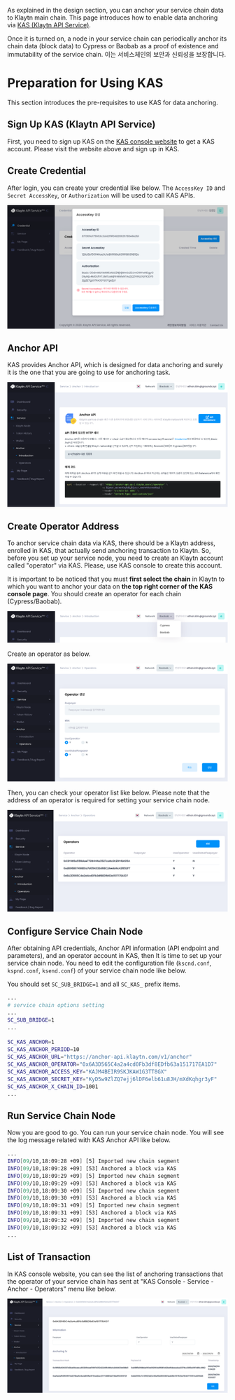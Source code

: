 As explained in the design section, you can anchor your service chain data to Klaytn main chain. This page introduces how to enable data anchoring via [KAS (Klaytn API Service)](https://www.klaytnapi.com).

Once it is turned on, a node in your service chain can periodically anchor its chain data (block data) to Cypress or Baobab as a proof of existence and immutability of the service chain. 이는 서비스체인의 보안과 신뢰성을 보장합니다.

# Preparation for Using KAS <a id="preparation-with-kas"></a>
This section introduces the pre-requisites to use KAS for data anchoring.

## Sign Up KAS (Klaytn API Service) <a id="sign-up-kas"></a>
First, you need to sign up KAS on the [KAS console website](https://www.klaytnapi.com) to get a KAS account. Please visit the website above and sign up in KAS.

## Create Credential <a id="check-credential"></a>
After login, you can create your credential like below. The `AccessKey ID` and `Secret AccessKey`, or `Authorization` will be used to call KAS APIs.

![credential](../images/kas-credential-ko.png)

## Anchor API <a id="anchor-api"></a>
KAS provides Anchor API, which is designed for data anchoring and surely it is the one that you are going to use for anchoring task.

![anchor api](../images/kas-anchor-api-ko.png)

## Create Operator Address <a id="create-kas-credential"></a>
To anchor service chain data via KAS, there should be a Klaytn address, enrolled in KAS, that actually send anchoring transaction to Klaytn. So, before you set up your service node, you need to create an Klaytn account called "operator" via KAS. Please, use KAS console to create this account.

It is important to be noticed that you must **first select the chain** in Klaytn to which you want to anchor your data on **the top right corner of the KAS console page**. You should create an operator for each chain (Cypress/Baobab).



![select chain](../images/kas-select-chain-ko.png)

Create an operator as below.

![create operator](../images/kas-create-operator-ko.png)

Then, you can check your operator list like below. Please note that the address of an operator is required for setting your service chain node.

![create operator](../images/kas-operator-list-ko.png)

## Configure Service Chain Node <a id="configure-service-chain-node"></a>
After obtaining API credentials, Anchor API information (API endpoint and parameters), and an operator account in KAS, then It is time to set up your service chain node. You need to edit the configuration file (`kscnd.conf`, `kspnd.conf`, `ksend.conf`) of your service chain node like below.

You should set `SC_SUB_BRIDGE=1` and all `SC_KAS_` prefix items.

```bash
...
# service chain options setting
...
SC_SUB_BRIDGE=1
...

SC_KAS_ANCHOR=1                                                         # 1: enable, 0: disable
SC_KAS_ANCHOR_PERIOD=10                                                 # Anchoring block period
SC_KAS_ANCHOR_URL="https://anchor-api.klaytn.com/v1/anchor"             # Anchor API URL
SC_KAS_ANCHOR_OPERATOR="0x6A3D565C4a2a4cd0Fb3df8EDfb63a151717EA1D7"     # Operator address
SC_KAS_ANCHOR_ACCESS_KEY="KAJM4BEIR9SKJKAW1G3TT8GX"                     # Credential Access key
SC_KAS_ANCHOR_SECRET_KEY="KyD5w9ZlZQ7ejj6lDF6elb61u8JH/mXdKqhgr3yF"     # Credential Secret key
SC_KAS_ANCHOR_X_CHAIN_ID=1001                                           # Cypress: 8217, Baobab: 1001
...
```

## Run Service Chain Node <a id="run-service-chain-node"></a>
Now you are good to go. You can run your service chain node. You will see the log message related with KAS Anchor API like below.

```bash
...
INFO[09/10,18:09:28 +09] [5] Imported new chain segment                number=86495 hash=5a20d6…cbca1b blocks=1  txs=3 elapsed=2.387ms  trieDBSize=5.10kB mgas=0.063 mgasps=26.383
INFO[09/10,18:09:28 +09] [53] Anchored a block via KAS                  blkNum=86495
INFO[09/10,18:09:29 +09] [5] Imported new chain segment                number=86496 hash=8897bc…4ea7e7 blocks=1  txs=3 elapsed=2.158ms  trieDBSize=5.10kB mgas=0.063 mgasps=29.188
INFO[09/10,18:09:29 +09] [53] Anchored a block via KAS                  blkNum=86496
INFO[09/10,18:09:30 +09] [5] Imported new chain segment                number=86497 hash=44b319…7d4247 blocks=1  txs=3 elapsed=2.346ms  trieDBSize=5.43kB mgas=0.063 mgasps=26.848
INFO[09/10,18:09:30 +09] [53] Anchored a block via KAS                  blkNum=86497
INFO[09/10,18:09:31 +09] [5] Imported new chain segment                number=86498 hash=0b98ba…73d654 blocks=1  txs=3 elapsed=2.235ms  trieDBSize=5.61kB mgas=0.063 mgasps=28.186
INFO[09/10,18:09:31 +09] [53] Anchored a block via KAS                  blkNum=86498
INFO[09/10,18:09:32 +09] [5] Imported new chain segment                number=86499 hash=4f01ab…3bc334 blocks=1  txs=3 elapsed=3.319ms  trieDBSize=5.61kB mgas=0.063 mgasps=18.977
INFO[09/10,18:09:32 +09] [53] Anchored a block via KAS                  blkNum=86499
...
```

## List of Transaction <a id="list-of-transaction"></a>
In KAS console website, you can see the list of anchoring transactions that the operator of your service chain has sent at "KAS Console - Service - Anchor - Operators" menu like below.

![anchoring transaction list](../images/kas-tx-list-ko.png)
